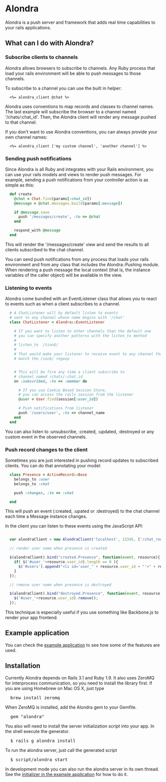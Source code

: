 # Alondra

Alondra is a push server and framework that adds real time capabilities to
your rails applications.

## What can I do with Alondra?

### Subscribe clients to channels

Alondra allows browsers to subscribe to channels. Any Ruby process that load
your rails environment will be able to push messages to those channels.

To subscribe to a channel you can use the built in helper:

```
  <%= alondra_client @chat %>
```

Alondra uses conventions to map records and classes to channel names. The last
example will subscribe the browser to a channel named '/chats/:chat_id'. Then,
the Alondra client will render any message pushed to that channel.

If you don't want to use Alondra conventions, you can always provide your own
channel names:

```
  <%= alondra_client ['my custom channel', 'another channel'] %>
```

### Sending push notifications

Since Alondra is all Ruby and integrates with your Rails environment, you can
use your rails models and views to render push messages. For example, sending
a push notifications from your controller action is as simple as this:

```ruby
  def create
    @chat = Chat.find(params[:chat_id])
    @message = @chat.messages.build(params[:message])

    if @message.save
      push '/messages/create', :to => @chat
    end

    respond_with @message
  end
```

This will render the '/messages/create' view and send the results to all
clients subscribed to the chat channel.

You can send push notifications from any process that loads your rails
environment and from any class that includes the Alondra::Pushing module.
When rendering a push message the local context (that is, the instance
variables of the caller object) will be available in the view.

### Listening to events

Alondra come bundled with an EventListener class that allows you to react to
events such as when a client subscribes to a channel.

```ruby
  # A ChatListener will by default listen to events
  # sent to any channel whose name begins with '/chat'
  class ChatListener < Alondra::EventListener

    # If you want to listen to other channels than the default one
    # you can specify another patterns with the listen_to method
    #
    # listen_to  /tion$/
    #
    # That would make your listener to receive event to any channel that
    # match the /ion$/ regexp


    # This will be fire any time a client subscribe to
    # channel named /chats/:chat_id
    on :subscribed, :to => :member do

      # If you use Cookie Based Session Store,
      # you can access the rails session from the listener
      @user = User.find(session[:user_id])

      # Push notifications from listener
      push '/users/user', :to => channel_name
    end
  end
```

You can also listen to :unsubscribe, :created, :updated, :destroyed or any
custom event in the observed channels.

### Push record changes to the client

Sometimes you are just interested in pushing record updates to subscribed
clients. You can do that annotating your model:

```ruby
  class Presence < ActiveRecord::Base
    belongs_to :user
    belongs_to :chat

    push :changes, :to => :chat

  end
```

This will push an event (:created, :upated or :destroyed)  to the chat channel
each time a Message instance changes.

In the client you can listen to these events using the JavaScript API:

```javascript

  var alondraClient = new AlondraClient('localhost', 12345, ['/chat_rooms/1']);

  // render user name when presence is created

  $(alondraClient).bind("created.Presence", function(event, resource){
    if( $('#user_'+resource.user_id).length == 0 ){
      $('#users').append("<li id='user_" + resource.user_id + "'>" + resource.username + "</li>");
    }
  });

  // remove user name when presence is destroyed

  $(alondraClient).bind("destroyed.Presence", function(event, resource){
    $('#user_'+resource.user_id).remove();
  });

```

This technique is especially useful if you use something like Backbone.js
to render your app frontend.


## Example application

You can check the [example application](http://github.com/afcapel/alondra-example)
to see how some of the features are used.

## Installation

Currently Alondra depends on Rails 3.1 and Ruby 1.9. It also uses ZeroMQ for
interprocess communication, so you need to install the library first. If
you are using Homebrew on Mac OS X, just type

<pre>
  brew install zeromq
</pre>

When ZeroMQ is installed, add the Alondra gem to your Gemfile.

<pre>
  gem "alondra"
</pre>

You also will need to install the server initialization script into your app.
In the shell execute the generator.

<pre>
  $ rails g alondra install
</pre>

To run the alondra server, just call the generated script

<pre>
  $ script/alondra start
</pre>

In development mode you can also run the alondra server in its own thread.
See the [initializer in the example application](https://github.com/afcapel/alondra-example/blob/master/config/initializers/alondra_server.rb)
for how to do it.
